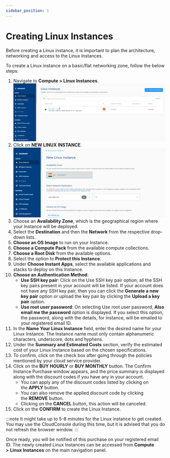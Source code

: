 ```yaml
---
sidebar_position: 1
---
```

# Creating Linux Instances

Before creating a Linux instance, it is important to plan the architecture, networking and access to the Linux Instances. 

To create a Linux instance on a basic/flat networking zone, follow the below steps:

1. Navigate to **Compute > Linux Instances**.
   ![Create Linux Instance](img/CreatingLinuxInstances1.png)
2. Click on **NEW LINUX INSTANCE**.
    ![Create Linux Instance](img/CreatingLinuxInstances2.png)
3. Choose an **Availability Zone**, which is the geographical region where your Instance will be deployed. 
4. Select the **Destination** and then the **Network** from the respective drop-down lists.
5. **Choose an OS Image** to run on your Instance.
6. **Choose a Compute Pack** from the available compute collections.
9. **Choose a Root Disk** from the available options.
10. Select the option to **Protect this Instance**.
11. Under **Choose Instant Apps**, select the available applications and stacks to deploy on this Instance.
12. **Choose an Authentication Method**:
    - **Use SSH key pair**: Click on the Use SSH key pair option; all the SSH key pairs present in your account will be listed. If your account does not have any SSH key pair, then you can click the **Generate a new key pair** option or upload the key pair by clicking the **Upload a key pair** option. 
    - **Use root user password**: On selecting Use root user password, **Also email me the password** option is displayed. If you select this option, the password, along with the details, for instance, will be emailed to your registered email ID.
13. In the **Name Your Linux Instance** field, enter the desired name for your Linux Instance. The Instance name must only contain alphanumeric characters, underscore, dots and hyphens. 
14. Under the **Summary and Estimated Costs** section, verify the estimated cost of your Linux Instance based on the chosen specifications.
15. To confirm, click on the check box after going through the policies mentioned by your cloud service provider.
16. Click on the **BUY HOURLY** or **BUY MONTHLY** button. The Confirm Instance Purchase window appears, and the price summary is displayed along with the discount codes if you have any in your account. 
    - You can apply any of the discount codes listed by clicking on the **APPLY** button. 
    - You can also remove the applied discount code by clicking the **REMOVE** button. 
    - Clicking on the **CANCEL** button, this action will be canceled.
17. Click on the **CONFIRM** to create the Linux Instance.

:::note
It might take up to 5-8 minutes for the Linux instance to get created. You may use the CloudConsole during this time, but it is advised that you do not refresh the browser window.
:::

Once ready, you will be notified of this purchase on your registered email ID. The newly created Linux Instances can be accessed from **Compute >** **Linux Instances** on the main navigation panel.
